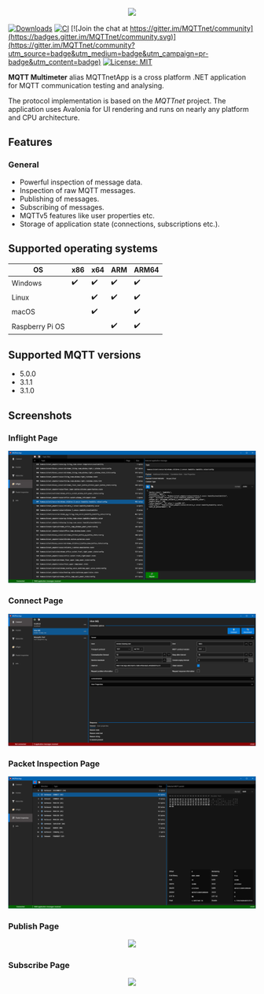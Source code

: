 <p align="center">
<img src="https://github.com/chkr1011/MQTTnet.App/blob/main/Images/Icons/icon_det_128.png?raw=true" width="128">
</p>

[![Downloads](https://img.shields.io/github/downloads/chkr1011/mqttMultimeter/total?color=green)](https://github.com/chkr1011/mqttMultimeter/releases)
[![CI](https://img.shields.io/github/workflow/status/chkr1011/mqttMultimeter/CI/main)](https://github.com/chkr1011/mqttMultimeter/actions/workflows/ci.yml)
[![Join the chat at https://gitter.im/MQTTnet/community](https://badges.gitter.im/MQTTnet/community.svg)](https://gitter.im/MQTTnet/community?utm_source=badge&utm_medium=badge&utm_campaign=pr-badge&utm_content=badge)
[![License: MIT](https://img.shields.io/badge/License-MIT-green.svg)](https://raw.githubusercontent.com/chkr1011/MQTTnetApp/main/LICENSE)
  
**MQTT Multimeter** alias MQTTnetApp is a cross platform .NET application for MQTT communication testing and analysing.

The protocol implementation is based on the _MQTTnet_ project. The application uses Avalonia for UI rendering and runs on nearly any platform and CPU architecture.

## Features

### General

* Powerful inspection of message data.
* Inspection of raw MQTT messages.
* Publishing of messages.
* Subscribing of messages.
* MQTTv5 features like user properties etc.
* Storage of application state (connections, subscriptions etc.).

## Supported operating systems

| OS              | x86                | x64                | ARM                | ARM64              |
|-----------------|--------------------|--------------------|--------------------|--------------------|
| Windows         | :heavy_check_mark: | :heavy_check_mark: | :heavy_check_mark: | :heavy_check_mark: |
| Linux           |                    | :heavy_check_mark: | :heavy_check_mark: | :heavy_check_mark: |
| macOS           |                    | :heavy_check_mark: |                    | :heavy_check_mark: |
| Raspberry Pi OS |                    |                    | :heavy_check_mark: | :heavy_check_mark: |

## Supported MQTT versions

* 5.0.0
* 3.1.1
* 3.1.0

## Screenshots

### Inflight Page

<p align="center">
<img src="https://github.com/chkr1011/MQTTnetApp/blob/main/Images/Screenshots/InflightPage.png?raw=true">
</p>

### Connect Page

<p align="center">
<img src="https://github.com/chkr1011/MQTTnetApp/blob/main/Images/Screenshots/ConnectPage.png?raw=true">
</p>

### Packet Inspection Page

<p align="center">
<img src="https://github.com/chkr1011/MQTTnetApp/blob/main/Images/Screenshots/PacketInspectionPage.png?raw=true">
</p>

### Publish Page

<p align="center">
<img src="https://github.com/chkr1011/MQTTnetApp/blob/main/Images/Screenshots/PublishPage.png?raw=true">
</p>

### Subscribe Page

<p align="center">
<img src="https://github.com/chkr1011/MQTTnetApp/blob/main/Images/Screenshots/SubscribePage.png?raw=true">
</p>

